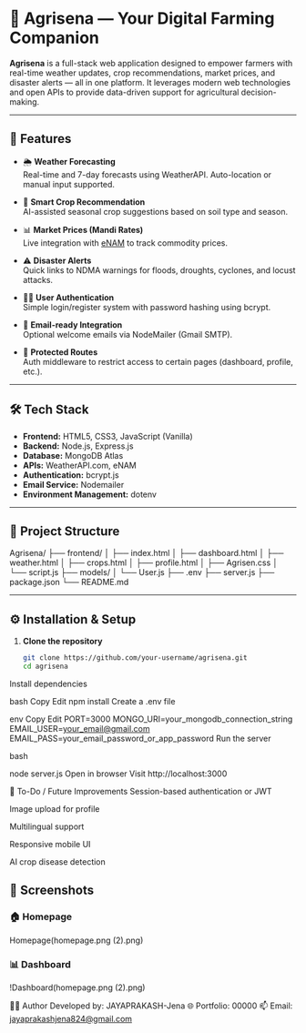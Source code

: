 # 🌾 Agrisena — Your Digital Farming Companion

**Agrisena** is a full-stack web application designed to empower farmers with real-time weather updates, crop recommendations, market prices, and disaster alerts — all in one platform. It leverages modern web technologies and open APIs to provide data-driven support for agricultural decision-making.

---

## 🚀 Features

- 🌦️ **Weather Forecasting**  
  Real-time and 7-day forecasts using WeatherAPI. Auto-location or manual input supported.

- 🌱 **Smart Crop Recommendation**  
  AI-assisted seasonal crop suggestions based on soil type and season.

- 📊 **Market Prices (Mandi Rates)**  
  Live integration with [eNAM](https://enam.gov.in) to track commodity prices.

- ⚠️ **Disaster Alerts**  
  Quick links to NDMA warnings for floods, droughts, cyclones, and locust attacks.

- 👨‍🌾 **User Authentication**  
  Simple login/register system with password hashing using bcrypt.

- 📧 **Email-ready Integration**  
  Optional welcome emails via NodeMailer (Gmail SMTP).

- 🔐 **Protected Routes**  
  Auth middleware to restrict access to certain pages (dashboard, profile, etc.).

---

## 🛠️ Tech Stack

- **Frontend:** HTML5, CSS3, JavaScript (Vanilla)
- **Backend:** Node.js, Express.js
- **Database:** MongoDB Atlas
- **APIs:** WeatherAPI.com, eNAM
- **Authentication:** bcrypt.js
- **Email Service:** Nodemailer
- **Environment Management:** dotenv

---

## 📂 Project Structure

Agrisena/
├── frontend/
│ ├── index.html
│ ├── dashboard.html
│ ├── weather.html
│ ├── crops.html
│ ├── profile.html
│ ├── Agrisen.css
│ └── script.js
├── models/
│ └── User.js
├── .env
├── server.js
├── package.json
└── README.md



---

## ⚙️ Installation & Setup

1. **Clone the repository**
   ```bash
   git clone https://github.com/your-username/agrisena.git
   cd agrisena
Install dependencies

bash
Copy
Edit
npm install
Create a .env file

env
Copy
Edit
PORT=3000
MONGO_URI=your_mongodb_connection_string
EMAIL_USER=your_email@gmail.com
EMAIL_PASS=your_email_password_or_app_password
Run the server

bash

node server.js
Open in browser
Visit http://localhost:3000

📌 To-Do / Future Improvements
Session-based authentication or JWT

Image upload for profile

Multilingual support

Responsive mobile UI

AI crop disease detection
## 📸 Screenshots

### 🏠 Homepage
Homepage(homepage.png (2).png)

### 📊 Dashboard
!Dashboard(homepage.png (2).png)



🧑‍💻 Author
Developed by: JAYAPRAKASH-Jena
🌐 Portfolio: 00000
📫 Email: jayaprakashjena824@gmail.com

